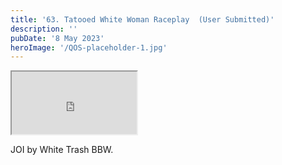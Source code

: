 ```yaml
---
title: '63. Tatooed White Woman Raceplay  (User Submitted)'
description: ''
pubDate: '8 May 2023'
heroImage: '/QOS-placeholder-1.jpg'
---
```

<iframe src="https://drive.google.com/file/d/1l6uJ3ZHizbPcSxbKhleBHDjoJgLdIKuq/preview" width="200" height="100" allow="autoplay" allowfullscreen="allowfullscreen"></iframe>

JOI by White Trash BBW.